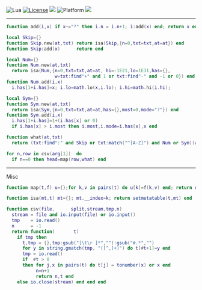 
<img alt="Lua" src="https://img.shields.io/badge/lua-v5.4-blue">&nbsp;<a 
href="https://github.com/timm/keys/blob/master/LICENSE.md"><img
alt="License" src="https://img.shields.io/badge/license-unlicense-red"></a> <img
src="https://img.shields.io/badge/purpose-ai%20,%20se-blueviolet"> <img
alt="Platform" src="https://img.shields.io/badge/platform-osx%20,%20linux-lightgrey"> <a
href="https://github.com/timm/keys/actions"><img
src="https://github.com/rezons/rezons.github.io/actions/workflows/tests.yml/badge.svg"></a>

<hr>


```lua
function add(i,x) if x~="?" then i.n = i.n+1; i:add(x) end; return x end

local Skip={}
function Skip.new(at,txt) return isa(Skip,{n=0,txt=txt,at=at}) end
function Skip:add(x)      return end

local Num={}
function Num.new(at,txt) 
  return isa(Num,{n=0,txt=txt,at=at, hi=-1E21,lo=1E31,has={},
                  w=txt:find"+" and 1 or txt:find"-" and -1 or 0}) end
function Num.add(i,x)
  i.has[1+i.has]=x; i.lo=math.lo(x,i.lo); i.hi=math.hi(i.hi); 

local Sym={}
function Sym.new(at,txt)
  return isa(Sym,{n=0,txt=txt,at=at,has={},most=0,mode="?"}) end
function Sym.add(i,x)
  i.has[1+i.has]=1+(i.has[x] or 0) 
  if i.has[x] > i.most then i.most,i.mode=i.has[x],x end 

function what(at,txt) 
  return (txt:find":" and Skip or txt:match("^[A-Z]") and Num or Sym)(at,txt) end

for n,row in csv(arg[1])  do
  if n==0 then head=map(row,what) end
   ```
------------------------------
Misc

```lua
function map(t,f) u={};for k,v in pairs(t) do u[k]=f(k,v) end; return u  end

function isa(mt,t) mt={}; mt.__index=k; return setmetatable(t,mt) end

function csv(file,      split,stream,tmp,n)
  stream = file and io.input(file) or io.input()
  tmp    = io.read()
  n      = -1
  return function(       t)
    if tmp then
      t,tmp = {},tmp:gsub("[\t\r ]*",""):gsub("#.*","")
      for y in string.gmatch(tmp, "([^,]+)") do t[#t+1]=y end
      tmp = io.read()
      if  #t > 0
      then for j,x in pairs(t) do t[j] = tonumber(x) or x end
           n=n+1
           return n,t end
    else io.close(stream) end end end
```
